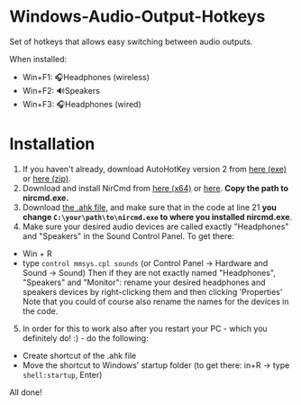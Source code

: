 # Windows-Audio-Output-Hotkeys
Set of hotkeys that allows easy switching between audio outputs.

When installed:
- Win+F1: 🎧Headphones (wireless)
- Win+F2: 🔊Speakers
- Win+F3: 🎧Headphones (wired)

# Installation
1. If you haven't already, download AutoHotKey version 2 from [here (exe)](https://www.autohotkey.com/download/ahk-v2.exe) or [here (zip)](https://www.autohotkey.com/download/ahk-v2.zip).
2. Download and install NirCmd from [here (x64)](https://www.nirsoft.net/utils/nircmd-x64.zip) or [here](https://www.nirsoft.net/utils/nircmd.zip). **Copy the path to nircmd.exe.**
3. Download [the .ahk file](https://github.com/MaxPordon/Windows-Audio-Output-Hotkeys/blob/main/AHK_v2_Set_Audio_Output), and make sure that in the code at line 21 **you change `C:\your\path\to\nircmd.exe` to where you installed nircmd.exe**.
4. Make sure your desired audio devices are called exactly "Headphones" and "Speakers" in the Sound Control Panel. To get there:
- Win + R
- type `control mmsys.cpl sounds`
(or Control Panel -> Hardware and Sound -> Sound)
Then if they are not exactly named "Headphones", "Speakers" and "Monitor": rename your desired headphones and speakers devices by right-clicking them and then clicking 'Properties' Note that you could of course also rename the names for the devices in the code. 
5. In order for this to work also after you restart your PC - which you definitely do! :) - do the following:
- Create shortcut of the .ahk file
- Move the shortcut to Windows' startup folder (to get there: in+R -> type `shell:startup`, Enter)

All done!
